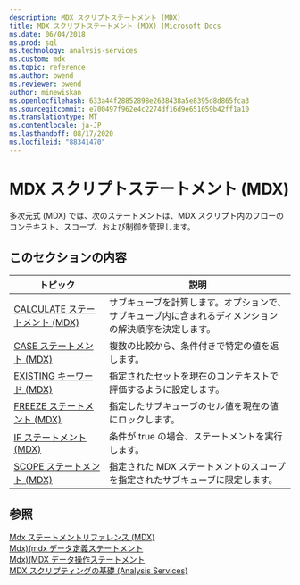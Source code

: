 ```yaml
---
description: MDX スクリプトステートメント (MDX)
title: MDX スクリプトステートメント (MDX) |Microsoft Docs
ms.date: 06/04/2018
ms.prod: sql
ms.technology: analysis-services
ms.custom: mdx
ms.topic: reference
ms.author: owend
ms.reviewer: owend
author: minewiskan
ms.openlocfilehash: 633a44f28852898e2638438a5e8395d8d865fca3
ms.sourcegitcommit: e700497f962e4c2274df16d9e651059b42ff1a10
ms.translationtype: MT
ms.contentlocale: ja-JP
ms.lasthandoff: 08/17/2020
ms.locfileid: "88341470"
---
```

# <a name="mdx-scripting-statements-mdx"></a>MDX スクリプトステートメント (MDX)


  多次元式 (MDX) では、次のステートメントは、MDX スクリプト内のフローのコンテキスト、スコープ、および制御を管理します。  
  
## <a name="in-this-section"></a>このセクションの内容  
  
|トピック|説明|  
|-----------|-----------------|  
|[CALCULATE ステートメント (MDX)](../mdx/mdx-scripting-calculate.md)|サブキューブを計算します。オプションで、サブキューブ内に含まれるディメンションの解決順序を決定します。|  
|[CASE ステートメント (MDX)](../mdx/case-statement-mdx.md)|複数の比較から、条件付きで特定の値を返します。|  
|[EXISTING キーワード (MDX)](https://docs.microsoft.com/analysis-services/multidimensional-models/mdx/mdx-query-existing-keyword)|指定されたセットを現在のコンテキストで評価するように設定します。|  
|[FREEZE ステートメント (MDX)](../mdx/mdx-scripting-freeze.md)|指定したサブキューブのセル値を現在の値にロックします。|  
|[IF ステートメント (MDX)](../mdx/mdx-scripting-if.md)|条件が true の場合、ステートメントを実行します。|  
|[SCOPE ステートメント (MDX)](../mdx/mdx-scripting-scope.md)|指定された MDX ステートメントのスコープを指定されたサブキューブに限定します。|  
  
## <a name="see-also"></a>参照  
 [Mdx ステートメントリファレンス &#40;MDX&#41;](../mdx/mdx-statement-reference-mdx.md)   
 [Mdx&#41;&#40;mdx データ定義ステートメント ](../mdx/mdx-data-definition-statements-mdx.md)   
 [Mdx&#41;&#40;MDX データ操作ステートメント ](../mdx/mdx-data-manipulation-statements-mdx.md)   
 [MDX スクリプティングの基礎 &#40;Analysis Services&#41;](https://docs.microsoft.com/analysis-services/multidimensional-models/mdx/mdx-scripting-fundamentals-analysis-services)  
  
  
